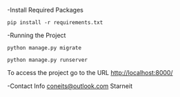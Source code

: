 -Install Required Packages

    pip install -r requirements.txt

-Running the Project

    python manage.py migrate

    python manage.py runserver

To access the project go to the URL <http://localhost:8000/>

-Contact Info
coneits@outlook.com
Starneit